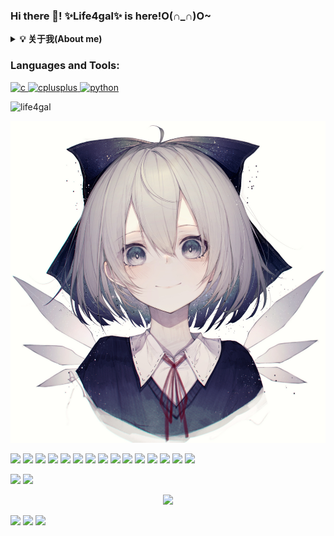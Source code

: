 ### Hi there 👋! ✨Life4gal✨ is here!O(∩_∩)O~


<b><details><summary>💡 关于我(About me)</summary></b>
      <b>我是笨蛋哦,你愿意和我做朋友吗?真正的朋友哦</b>
      <b><-超级咸鱼-><-重度宅男<del>(其实是有交流障碍和社交恐惧症)</del>-><-卑微码农-><-重度人格分裂(?)-></b>
      <del><b>如果碰到有兴趣的话题会变身为话唠</b></del>
      <del><b>喜欢写别人看不懂的代码</b></del>
      <del><b>只要没人看的懂我的代码,就没人敢说我写的代码不好 <- 理直气壮</b></del> 
    <details>
    <summary><b>不喜欢<del>(信你个鬼)</del>打游戏</b></summary>
        其实是打游戏太菜
    </details>
    <details>
    <summary><b>擅长<del>(并不)</del>二进制逆向</b></summary>
        其实还是因为打游戏太菜才去学的逆向
        数据这种东西嘛,随便改改就好了嘛 <- 理直气壮
    </details>
    <b>口头禅: 不偷懒,哪有力气学习?</b>
    <b>擅长的语言: C, <del>C++</del>, Python</b>
    <b>🙏🙏🙏大佬带带我 :)🙏🙏🙏</b>
</details>

<h3 align="left">Languages and Tools:</h3>
<p align="left"> <a href="https://www.cprogramming.com/" target="_blank"> <img src="https://devicons.github.io/devicon/devicon.git/icons/c/c-original.svg" alt="c" width="40" height="40"/> </a> <a href="https://www.w3schools.com/cpp/" target="_blank"> <img src="https://devicons.github.io/devicon/devicon.git/icons/cplusplus/cplusplus-original.svg" alt="cplusplus" width="40" height="40"/> </a> <a href="https://www.python.org" target="_blank"> <img src="https://devicons.github.io/devicon/devicon.git/icons/python/python-original.svg" alt="python" width="40" height="40"/> </a> </p>

<p align="left"> <img src="https://komarev.com/ghpvc/?username=life4gal&label=Profile%20views&color=0e75b6&style=flat" alt="life4gal" /> </p>
<p align="center"> <img src="./80278148_p0_master1200.jpg" alt="life4gal" /> </p>


<p align="top"> 
<img src="https://forthebadge.com/images/badges/ages-18.svg"/> <img src="https://forthebadge.com/images/badges/built-by-developers.svg"/> <img src="https://forthebadge.com/images/badges/ctrl-c-ctrl-v.svg"/> <img src="https://forthebadge.com/images/badges/fixed-bugs.svg"/> <img src="https://forthebadge.com/images/badges/fo-real.svg"/>
<img src="https://forthebadge.com/images/badges/for-you.svg"/> <img src="https://forthebadge.com/images/badges/its-not-a-lie-if-you-believe-it.svg"/> <img src="https://forthebadge.com/images/badges/powered-by-black-magic.svg"/> <img src="https://forthebadge.com/images/badges/made-with-c-plus-plus.svg"/> <img src="https://forthebadge.com/images/badges/made-with-markdown.svg"/> <img src="https://forthebadge.com/images/badges/made-with-python.svg"/>
<img src="https://forthebadge.com/images/badges/makes-people-smile.svg"/> <img src="https://forthebadge.com/images/badges/not-a-bug-a-feature.svg"/> <img src="https://forthebadge.com/images/badges/works-on-my-machine.svg"/> <img src="https://forthebadge.com/images/badges/you-didnt-ask-for-this.svg"/>
</p>

<p align="top"> 
  <img src="https://github-readme-stats.life4gal.vercel.app/api/wakatime?username=Life4gal&show_icons=true&theme=synthwave&cache_seconds=1800"/>
  <img src="https://github-readme-stats.life4gal.vercel.app/api/top-langs/?username=Life4gal&hide=html&show_icons=true&theme=synthwave&cache_seconds=1800"/>
</p>

<p align="center"> 
  <img src="https://github-readme-stats.life4gal.vercel.app/api?username=Life4gal&show_icons=true&theme=synthwave&cache_seconds=1800"/>
</p>

<img src="https://wakatime.com/share/@Life4gal/57f1a8f3-ef3f-4b62-a067-0eda7c7cf54a.svg"/>
<img src="https://wakatime.com/share/@Life4gal/f6f0fa55-3be9-4ae1-9ee2-f498d25f345b.svg"/>
<img src="https://wakatime.com/share/@Life4gal/60dd9e75-3dba-4f55-8de0-2cf2c6eb3c1c.svg"/>

